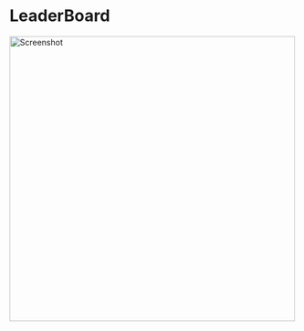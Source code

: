 # LeaderBoard

<p>
<img src="https://raw.githubusercontent.com/rubenshibu/leaderboard-1/master/ss1.png" width="500" alt="Screenshot">
</p>
